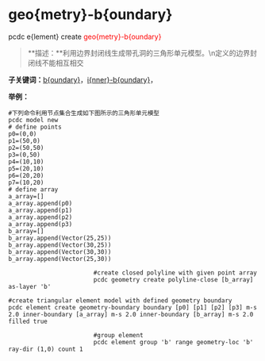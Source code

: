 # geo{metry}-b{oundary}
pcdc e{lement} create <span style='color: red;'>geo{metry}-b{oundary}</span>
> **描述：**利用边界封闭线生成带孔洞的三角形单元模型。\n定义的边界封闭线不能相互相交

**子关键词：**[b{oundary}](e{lement}/create/geo{metry}-b{oundary}/b{oundary}/)，[i{nner}-b{oundary}](e{lement}/create/geo{metry}-b{oundary}/i{nner}-b{oundary}/)，


**举例：**
```
#下列命令利用节点集合生成如下图所示的三角形单元模型
pcdc model new
# define points
p0=(0,0)
p1=(50,0)
p2=(50,50)
p3=(0,50)
p4=(10,10)
p5=(20,10)
p6=(20,20)
p7=(10,20)
# define array
a_array=[]
a_array.append(p0)
a_array.append(p1)
a_array.append(p2)
a_array.append(p3)
b_array=[]
b_array.append(Vector(25,25))
b_array.append(Vector(30,25))
b_array.append(Vector(30,30))
b_array.append(Vector(25,30))

						#create closed polyline with given point array
						pcdc geometry create polyline-close [b_array] as-layer 'b'
					
#create triangular element model with defined geometry boundary
pcdc element create geometry-boundary boundary [p0] [p1] [p2] [p3] m-s 2.0 inner-boundary [a_array] m-s 2.0 inner-boundary [b_array] m-s 2.0 filled true

						#group element
						pcdc element group 'b' range geometry-loc 'b' ray-dir (1,0) count 1
					

```
